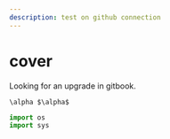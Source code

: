 ```yaml
---
description: test on github connection
---
```


# cover

Looking for an upgrade in gitbook.



 `\alpha $\alpha$`

```python
import os
import sys
```


